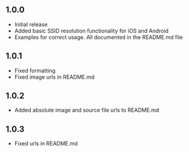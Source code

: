 ## 1.0.0

* Initial release
* Added basic SSID resolution functionality for iOS and Android
* Examples for correct usage. All documented in the README.md file

## 1.0.1

* Fixed formatting
* Fixed image urls in README.md

## 1.0.2

* Added absolute image and source file urls to README.md

## 1.0.3

* Fixed urls in README.md
